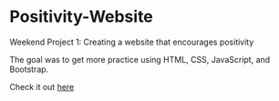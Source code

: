 # Positivity-Website
Weekend Project 1: Creating a website that encourages positivity

The goal was to get more practice using HTML, CSS, JavaScript, and Bootstrap.

Check it out [here](https://davio606.me)

